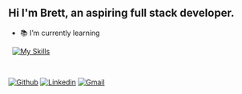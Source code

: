 <!--
**findthelorax/findthelorax** is a ✨ _special_ ✨ repository because its `README.md` (this file) appears on your GitHub profile.
-->

<!-- Your title -->
## Hi I'm Brett, an aspiring full stack developer. 
<!-- - :hammer_and_wrench: I’m currently working on ... -->
- :books: I’m currently learning
  
&nbsp;
  [![My Skills](https://skillicons.dev/icons?i=html,css,js,ts,nodejs,express,mongodb,react,nextjs,py,vscode,raspberrypi,materialui,tailwind,bootstrap,git)](https://skillicons.dev)

&nbsp;

[![Github](https://img.shields.io/badge/-Github-000?style=flat&logo=Github&logoColor=white)](https://github.com/findthelorax)
[![Linkedin](https://img.shields.io/badge/-LinkedIn-blue?style=flat&logo=Linkedin&logoColor=white)](https://www.linkedin.com/in/brett-ferrante)
[![Gmail](https://img.shields.io/badge/-Gmail-c14438?style=flat&logo=Gmail&logoColor=white)](mailto:findthelorax@gmail.com)
